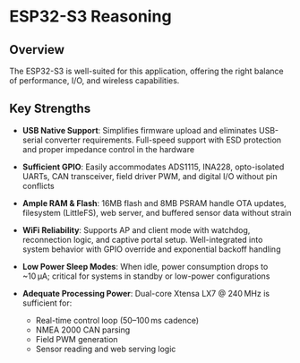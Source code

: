 # ESP32-S3 Reasoning

## Overview
The ESP32-S3 is well-suited for this application, offering the right balance of performance, I/O, and wireless capabilities.

## Key Strengths

- **USB Native Support**: Simplifies firmware upload and eliminates USB-serial converter requirements. Full-speed support with ESD protection and proper impedance control in the hardware 

- **Sufficient GPIO**: Easily accommodates ADS1115, INA228, opto-isolated UARTs, CAN transceiver, field driver PWM, and digital I/O without pin conflicts

- **Ample RAM & Flash**: 16MB flash and 8MB PSRAM handle OTA updates, filesystem (LittleFS), web server, and buffered sensor data without strain

- **WiFi Reliability**: Supports AP and client mode with watchdog, reconnection logic, and captive portal setup. Well-integrated into system behavior with GPIO override and exponential backoff handling

- **Low Power Sleep Modes**: When idle, power consumption drops to ~10 µA; critical for systems in standby or low-power configurations

- **Adequate Processing Power**: Dual-core Xtensa LX7 @ 240 MHz is sufficient for:
  - Real-time control loop (50–100 ms cadence)
  - NMEA 2000 CAN parsing
  - Field PWM generation
  - Sensor reading and web serving logic
